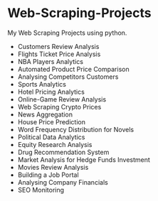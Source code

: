 # Web-Scraping-Projects

My Web Scraping Projects using python.

- Customers Review Analysis
- Flights Ticket Price Analysis
- NBA Players Analytics
- Automated Product Price Comparison
- Analysing Competitors Customers
- Sports Analytics
- Hotel Pricing Analytics
- Online-Game Review Analysis
- Web Scraping Crypto Prices
- News Aggregation
- House Price Prediction
- Word Frequency Distribution for Novels
- Political Data Analytics
- Equity Research Analysis
- Drug Recommendation System
- Market Analysis for Hedge Funds Investment
- Movies Review Analysis
- Building a Job Portal
- Analysing Company Financials
- SEO Monitoring